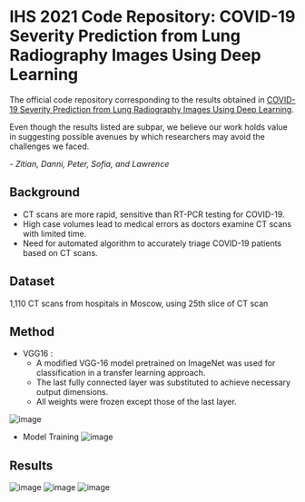 # IHS 2021 Code Repository: COVID-19 Severity Prediction from Lung Radiography Images Using Deep Learning

The official code repository corresponding to the results obtained in [COVID-19 Severity Prediction from Lung Radiography Images Using Deep Learning](./IHS_2021_Submission.pdf).

Even though the results listed are subpar, we believe our work holds value in suggesting possible avenues by which researchers may avoid the challenges we faced.

*- Zitian, Danni, Peter, Sofia, and Lawrence*

## Background
- CT scans are more rapid, sensitive than RT-PCR testing for COVID-19.
- High case volumes lead to medical errors as doctors examine CT scans with limited time.
- Need for automated algorithm to accurately triage COVID-19 patients based on CT scans.

## Dataset
1,110 CT scans from hospitals in Moscow, using 25th slice of CT scan

## Method
- VGG16 :
  - A modified VGG-16 model pretrained on ImageNet was used for classification in a transfer learning approach.
  - The last fully connected layer was substituted to achieve necessary output dimensions.
  - All weights were frozen except those of the last layer.

![image](https://user-images.githubusercontent.com/91340560/232606207-664eb37a-c16a-45ea-bc0d-40327d5c8b81.png)
 
- Model Training
![image](https://user-images.githubusercontent.com/91340560/232606328-71eb7f0b-c965-4ce4-b626-2fce5a52ddf3.png)

## Results
![image](https://user-images.githubusercontent.com/91340560/232606582-c0bdbbdb-3ed5-44ac-bd81-759434bebf7f.png)
![image](https://user-images.githubusercontent.com/91340560/232606607-b91cd3cc-8e49-4636-b67e-b3f6b968197e.png)
![image](https://user-images.githubusercontent.com/91340560/232606660-80d70056-ef40-42da-acfb-41bbb6b43a0a.png)
